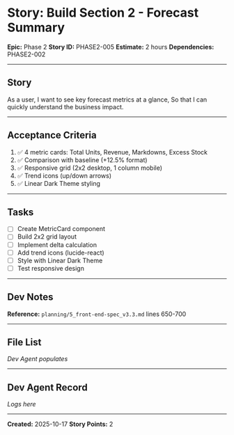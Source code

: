 # Story: Build Section 2 - Forecast Summary

**Epic:** Phase 2
**Story ID:** PHASE2-005
**Estimate:** 2 hours
**Dependencies:** PHASE2-002

---

## Story

As a user, I want to see key forecast metrics at a glance, So that I can quickly understand the business impact.

---

## Acceptance Criteria

1. ✅ 4 metric cards: Total Units, Revenue, Markdowns, Excess Stock
2. ✅ Comparison with baseline (+12.5% format)
3. ✅ Responsive grid (2x2 desktop, 1 column mobile)
4. ✅ Trend icons (up/down arrows)
5. ✅ Linear Dark Theme styling

---

## Tasks

- [ ] Create MetricCard component
- [ ] Build 2x2 grid layout
- [ ] Implement delta calculation
- [ ] Add trend icons (lucide-react)
- [ ] Style with Linear Dark Theme
- [ ] Test responsive design

---

## Dev Notes

**Reference:** `planning/5_front-end-spec_v3.3.md` lines 650-700

---

## File List

_Dev Agent populates_

---

## Dev Agent Record

_Logs here_

---

**Created:** 2025-10-17
**Story Points:** 2
